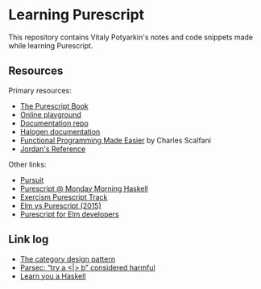 # Learning Purescript

This repository contains Vitaly Potyarkin's notes and code snippets
made while learning Purescript.

## Resources

Primary resources:

- [The Purescript Book](https://book.purescript.org)
- [Online playground](https://try.purescript.org)
- [Documentation repo](https://github.com/purescript/documentation)
- [Halogen documentation](https://purescript-halogen.github.io/purescript-halogen/)
- [Functional Programming Made Easier](https://leanpub.com/fp-made-easier)
  by Charles Scalfani
- [Jordan's Reference](https://jordanmartinez.github.io/purescript-jordans-reference-site/)

Other links:

- [Pursuit](https://pursuit.purescript.org/)
- [Purescript @ Monday Morning Haskell](https://mmhaskell.com/purescript)
- [Exercism Purescript Track](https://exercism.org/tracks/purescript/exercises/hello-world)
- [Elm vs Purescript (2015)](https://www.parsonsmatt.org/2015/10/05/elm_vs_purescript_ii.html)
- [Purescript for Elm developers](https://github.com/laurentpayot/purescript-for-elm-developers#readme)


## Link log

- [The category design pattern](https://www.haskellforall.com/2012/08/the-category-design-pattern.html)
- [Parsec: “try a <|> b” considered harmful](http://blog.ezyang.com/2014/05/parsec-try-a-or-b-considered-harmful/)
- [Learn you a Haskell](http://learnyouahaskell.com/chapters)
